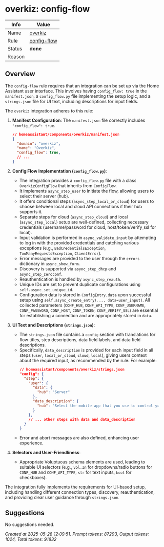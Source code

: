 # overkiz: config-flow

| Info   | Value                                                                    |
|--------|--------------------------------------------------------------------------|
| Name   | [overkiz](https://www.home-assistant.io/integrations/overkiz/) |
| Rule   | [config-flow](https://developers.home-assistant.io/docs/core/integration-quality-scale/rules/config-flow)                                                     |
| Status | **done**                                       |
| Reason |                                                                          |

## Overview

The `config-flow` rule requires that an integration can be set up via the Home Assistant user interface. This involves having `config_flow: true` in the `manifest.json`, a `config_flow.py` file implementing the setup logic, and a `strings.json` file for UI text, including descriptions for input fields.

The `overkiz` integration adheres to this rule:

1.  **Manifest Configuration**: The `manifest.json` file correctly includes `"config_flow": true`.
    ```json
    // homeassistant/components/overkiz/manifest.json
    {
      "domain": "overkiz",
      "name": "Overkiz",
      "config_flow": true,
      // ...
    }
    ```

2.  **Config Flow Implementation (`config_flow.py`)**:
    *   The integration provides a `config_flow.py` file with a class `OverkizConfigFlow` that inherits from `ConfigFlow`.
    *   It implements `async_step_user` to initiate the flow, allowing users to select their server (hub).
    *   It offers conditional steps (`async_step_local_or_cloud`) for users to choose between local and cloud API connections if their hub supports it.
    *   Separate steps for cloud (`async_step_cloud`) and local (`async_step_local`) setup are well-defined, collecting necessary credentials (username/password for cloud, host/token/verify_ssl for local).
    *   Input validation is performed in `async_validate_input` by attempting to log in with the provided credentials and catching various exceptions (e.g., `BadCredentialsException`, `TooManyRequestsException`, `ClientError`).
    *   Error messages are provided to the user through the `errors` dictionary in `async_show_form`.
    *   Discovery is supported via `async_step_dhcp` and `async_step_zeroconf`.
    *   Reauthentication is handled by `async_step_reauth`.
    *   Unique IDs are set to prevent duplicate configurations using `self.async_set_unique_id`.
    *   Configuration data is stored in `ConfigEntry.data` upon successful setup using `self.async_create_entry(..., data=user_input)`. All collected parameters (`CONF_HUB`, `CONF_API_TYPE`, `CONF_USERNAME`, `CONF_PASSWORD`, `CONF_HOST`, `CONF_TOKEN`, `CONF_VERIFY_SSL`) are essential for establishing a connection and are appropriately stored in `data`.

3.  **UI Text and Descriptions (`strings.json`)**:
    *   The `strings.json` file contains a `config` section with translations for flow titles, step descriptions, data field labels, and data field descriptions.
    *   Specifically, `data_description` is provided for each input field in all steps (`user`, `local_or_cloud`, `cloud`, `local`), giving users context about the required input, as recommended by the rule. For example:
        ```json
        // homeassistant/components/overkiz/strings.json
        "config": {
          "step": {
            "user": {
              "data": {
                "hub": "Server"
              },
              "data_description": {
                "hub": "Select the mobile app that you use to control your devices."
              }
            },
            // ... other steps with data and data_description
          }
        }
        ```
    *   Error and abort messages are also defined, enhancing user experience.

4.  **Selectors and User-Friendliness**:
    *   Appropriate Voluptuous schema elements are used, leading to suitable UI selectors (e.g., `vol.In` for dropdowns/radio buttons for `CONF_HUB` and `CONF_API_TYPE`, `str` for text inputs, `bool` for checkboxes).

The integration fully implements the requirements for UI-based setup, including handling different connection types, discovery, reauthentication, and providing clear user guidance through `strings.json`.

## Suggestions

No suggestions needed.

_Created at 2025-05-28 12:09:51. Prompt tokens: 87293, Output tokens: 1024, Total tokens: 91832_
